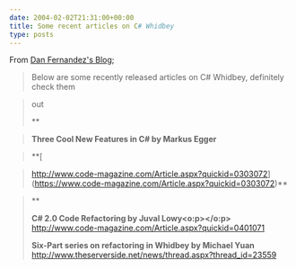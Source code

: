 ```yaml
---
date: 2004-02-02T21:31:00+00:00
title: Some recent articles on C# Whidbey
type: posts
---
```

From [Dan Fernandez's Blog](https://blogs.msdn.com/danielfe/archive/2004/02/01/65925.aspx);

> Below are some recently released articles on C# Whidbey, definitely check them

> out
>
> **

> **Three Cool New Features in C# by Markus Egger**

> **[

> <span style="FONT-WEIGHT: normal">http://www.code-magazine.com/Article.aspx?quickid=0303072</span>](https://www.code-magazine.com/Article.aspx?quickid=0303072)**

>**
>
> **C# 2.0 Code Refactoring by Juval Lowy<o:p></o:p>**
> <http://www.code-magazine.com/Article.aspx?quickid=0401071>
>
> **Six-Part series on refactoring in Whidbey by Michael Yuan**
> <http://www.theserverside.net/news/thread.aspx?thread_id=23559>

